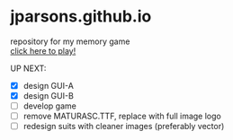 # jparsons.github.io
repository for my memory game
<br/>[click here to play!](http://jordanparsons9925.github.io)

UP NEXT:
- [x] design GUI-A
- [x] design GUI-B
- [ ] develop game
- [ ] remove MATURASC.TTF, replace with full image logo
- [ ] redesign suits with cleaner images (preferably vector)
